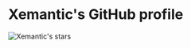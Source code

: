 # Xemantic's GitHub profile

![Xemantic's stars](https://img.shields.io/github/stars/xemantic?style=for-the-badge)
